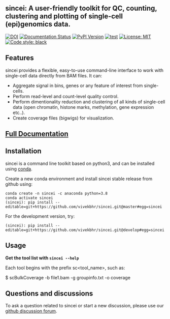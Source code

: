
## sincei: A user-friendly toolkit for QC, counting, clustering and plotting of single-cell (epi)genomics data.

[![DOI](https://zenodo.org/badge/271841139.svg)](https://zenodo.org/badge/latestdoi/271841139) [![Documentation Status](https://readthedocs.org/projects/sincei/badge/?version=latest)](https://sincei.readthedocs.io/en/latest/?badge=latest) [![PyPI Version](https://img.shields.io/pypi/v/sincei.svg?style=plastic)](https://pypi.org/project/sincei/) [![test](https://github.com/vivekbhr/sincei/actions/workflows/test.yml/badge.svg)](https://github.com/vivekbhr/sincei/actions/workflows/test.yml) [![License: MIT](https://img.shields.io/badge/License-MIT-yellow.svg)](https://opensource.org/licenses/MIT) [![Code style: black](https://img.shields.io/badge/code%20style-black-000000.svg)](https://github.com/psf/black)

## Features

sincei provides a flexible, easy-to-use command-line interface to work with single-cell data directly from BAM files. It can:

 - Aggregate signal in bins, genes or any feature of interest from single-cells.
 - Perform read-level and count-level quality control.
 - Perform dimentionality reduction and clustering of all kinds of single-cell data (open chromatin, histone marks, methylation, gene expression etc..).
 - Create coverage files (bigwigs) for visualization.

## [Full Documentation](http://sincei.rtfd.io/)

## Installation

sincei is a command line toolkit based on python3, and can be installed using [conda](https://conda.io/projects/conda/en/latest/user-guide/install/index.html).

Create a new conda environment and install sincei stable release from github using:

```
conda create -n sincei -c anaconda python=3.8
conda activate sincei
(sincei): pip install --editable=git+https://github.com/vivekbhr/sincei.git@master#egg=sincei
```

For the development version, try:

```
(sincei): pip install --editable=git+https://github.com/vivekbhr/sincei.git@develop#egg=sincei
```

## Usage

**Get the tool list with `sincei --help`**

Each tool begins with the prefix sc<tool_name>, such as:

 $ scBulkCoverage -b file1.bam -g groupinfo.txt -o coverage

## Questions and discussions

To ask  a question related to sincei or start a new discussion, please use our [github discussion forum](https://github.com/vivekbhr/sincei/discussions).
